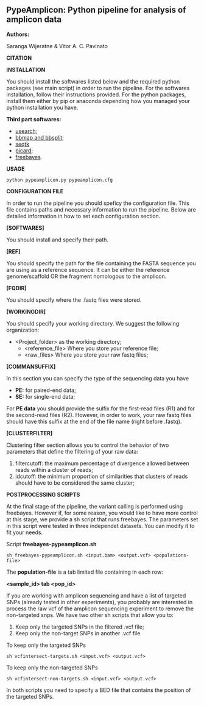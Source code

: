 
## **PypeAmplicon: Python pipeline for analysis of amplicon data**

**Authors:** 

Saranga Wijeratne & Vitor A. C. Pavinato


**CITATION**

<zenodo doi>


**INSTALLATION**

You should install the softwares listed below and the required python packages (see main script) 
in order to run the pipeline. For the softwares installation, follow their instructions provided. 
For the python packages, install them either by pip or anaconda depending how you managed your 
python installation you have.

**Third part softwares:**
- [usearch](https://www.drive5.com/usearch/);
- [bbmap and bbsplit](https://sourceforge.net/projects/bbmap/);
- [seqtk](https://github.com/lh3/seqtk)
- [picard](https://broadinstitute.github.io/picard/);
- [freebayes](https://github.com/ekg/freebayes).


**USAGE**
```
python pypeamplicon.py pypeamplicon.cfg
```

**CONFIGURATION FILE**

In order to run the pipeline you should speficy the configuration file. This file contains paths 
and necessary information to run the pipeline. Below are detailed information in how to set each 
configuration section.

__[SOFTWARES]__

You should install and specify their path.

__[REF]__

You should specify the path for the file containing the FASTA sequence you are using as a reference 
sequence. It can be either the reference genome/scaffold OR the fragment homologous to the amplicon.

__[FQDIR]__

You should specify where the .fastq files were stored.

__[WORKINGDIR]__

You should specify your working directory. We suggest the following organization:
- <Project_folder> as the working directory;
	- <reference_file> Where you store your reference file;
	- <raw_files> Where you store your raw fastq files;

__[COMMANSUFFIX]__

In this section you can specify the type of the sequencing data you have
- **PE:** for paired-end data;
- **SE:** for single-end data;

For **PE data** you should provide the sulfix for the first-read files (R1) and for the second-read 
files (R2). However, in order to work, your raw fastq files should have this sulfix at the end of the 
file name (right before .fastq).

__[CLUSTERFILTER]__

Clustering filter section allows you to control the behavior of two parameters that define the filtering 
of your raw data:
1. filtercutoff: the maximum percentage of divergence allowed between reads within a cluster of reads;
2. idcutoff: the minimum proportion of similarities that clusters of reads should have to be considered 
the same cluster;


**POSTPROCESSING SCRIPTS**

At the final stage of the pipeline, the variant calling is performed using freebayes. However if, for some 
reason, you would like to have more control at this stage, we provide a sh script that runs freebayes. The 
parameters set in this script were tested in three independet datasets. You can modify it to fit your needs.

Script __freebayes-pypeamplicon.sh__

```
sh freebayes-pypeamplicon.sh <input.bam> <output.vcf> <populations-file>
```

The **population-file** is a tab limited file containing in each row:

__<sample_id>	tab <pop_id>__

If you are working with amplicon sequencing and have a list of targeted SNPs (already tested in other experiments), 
you probably are interested in process the raw vcf of the amplicon sequencing experiment to remove the non-targeted snps. 
We have two other sh scripts that allow you to:
1. Keep only the targeted SNPs in the filtered .vcf file;
2. Keep only the non-target SNPs in another .vcf file.

To keep only the targeted SNPs

```
sh vcfintersect-targets.sh <input.vcf> <output.vcf>
```

To keep only the non-targeted SNPs
```
sh vcfintersect-non-targets.sh <input.vcf> <output.vcf>
```

In both scripts you need to specify a BED file that contains the position of the targeted SNPs.
